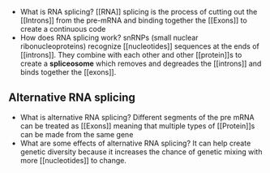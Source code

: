 - What is RNA splicing?
	[[RNA]] splicing is the process of cutting out the [[Introns]] from the pre-mRNA and binding together the [[Exons]] to create a continuous code
- How does RNA splicing work?
	snRNPs (small nuclear ribonucleoproteins) recognize [[nucleotides]] sequences at the ends of [[introns]]. They combine with each other and other [[protein]]s to create a **spliceosome** which removes and degreades the [[introns]] and binds together the [[exons]].

## Alternative RNA splicing
- What is alternative RNA splicing?
	Different segments of the pre mRNA can be treated as [[Exons]] meaning that multiple types of [[Protein]]s can be made from the same gene
- What are some effects of alternative RNA splicing?
	It can help create genetic diversity because it increases the chance of genetic mixing with more [[nucleotides]] to change.